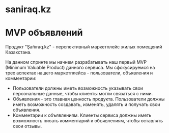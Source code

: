 # saniraq.kz
# MVP объявлений

Продукт "Şañıraq.kz" - перспективный маркетплейс жилых помещений Казахстана.

На данном спринте мы начнем разрабатывать наш первый MVP (Minimum Valuable Product) данного сервиса.
Мы сфокусируемся на трех аспектах нашего маркетплейса - пользователи, объявления и комментарии:

- Пользователи должны иметь возможность указывать свои персональные данные, чтобы клиенты могли связаться с ними.
- Объявления - это главная ценность продукта. Пользователи должны
иметь возможность создавать, изменять, удалять и получать свои
объявления.
- Комментарии к объявлениям. Клиенты сервиса должны иметь возможность писать комментарий к объявлениям, чтобы оставлять свои отзывы.
